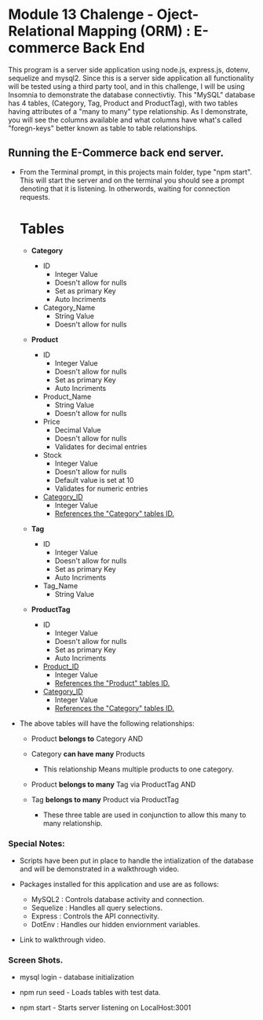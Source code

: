 # Module 13 Chalenge - Oject-Relational Mapping (ORM) : E-commerce Back End
This program is a server side application using node.js, express.js, dotenv, sequelize and mysql2. Since this is a server side application all functionality will be tested using a third party tool, and in this challenge, I will be using Insomnia to demonstrate the database connectivtiy. This "MySQL" database has 4 tables,  (Category, Tag, Product and ProductTag), with two tables having attributes of a "many to many" type relationship. As I demonstrate, you will see the columns available and what columns have what's called "foregn-keys" better known as table to table relationships. 


## Running the E-Commerce back end server.
* From the Terminal prompt, in this projects main folder, type "npm start". This will start the server and on the terminal you should see a prompt denoting that it is listening. In otherwords, waiting for connection requests. 

    # Tables 
    - <b>Category</b>
        * ID 
            - Integer Value
            - Doesn't allow for nulls
            - Set as primary Key
            - Auto Incriments
        * Category_Name
            - String Value
            - Doesn't allow for nulls
    
    - <b>Product</b>
        * ID
            - Integer Value
            - Doesn't allow for nulls
            - Set as primary Key
            - Auto Incriments
        * Product_Name
            - String Value
            - Doesn't allow for nulls
        * Price
            - Decimal Value
            - Doesn't allow for nulls
            - Validates for decimal entries
        * Stock
            - Integer Value
            - Doesn't allow for nulls
            - Default value is set at 10
            - Validates for numeric entries
        * <u>Category_ID</u>
            - Integer Value
            - <u>References the "Category" tables ID.</u>

    - <b>Tag</b>
        * ID
            - Integer Value
            - Doesn't allow for nulls
            - Set as primary Key
            - Auto Incriments
        * Tag_Name
            - String Value

    - <b>ProductTag</b>
        * ID
            - Integer Value
            - Doesn't allow for nulls
            - Set as primary Key
            - Auto Incriments
        * <u>Product_ID</u>
            - Integer Value
            - <u>References the "Product" tables ID.</u>
        * <u>Category_ID</u>
            - Integer Value
            - <u>References the "Category" tables ID.</u>

* The above tables will have the following relationships:
    - Product <b>belongs to</b> Category   AND
    - Category <b>can have many</b> Products
        - This relationship Means multiple products to one category.
    
    - Product <b>belongs to many</b> Tag via ProductTag   AND
    - Tag <b>belongs to many</b> Product via ProductTag
        - These three table are used in conjunction to allow this many to many relationship.


### Special Notes:
* Scripts have been put in place to handle the intialization of the database and will be demonstrated in a walkthrough video.

* Packages installed for this application and use are as follows:
    - MySQL2 : Controls database activity and connection.
    - Sequelize : Handles all query selections.
    - Express : Controls the API connectivity.
    - DotEnv : Handles our hidden enviornment variables.

* Link to walkthrough video.



### Screen Shots.
* mysql login - database initialization

* npm run seed - Loads tables with test data.

* npm start - Starts server listening on LocalHost:3001
